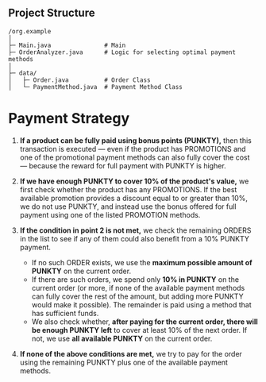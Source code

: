 ## Project Structure

```
/org.example
│
├─ Main.java               # Main
├─ OrderAnalyzer.java      # Logic for selecting optimal payment methods
│
├─ data/
│   ├─ Order.java          # Order Class
│   └─ PaymentMethod.java  # Payment Method Class
```

# Payment Strategy

1. **If a product can be fully paid using bonus points (PUNKTY),** then this transaction is executed — even if the product has PROMOTIONS and one of the promotional payment methods can also fully cover the cost — because the reward for full payment with PUNKTY is higher.

2. **If we have enough PUNKTY to cover 10% of the product's value,** we first check whether the product has any PROMOTIONS. If the best available promotion provides a discount equal to or greater than 10%, we do not use PUNKTY, and instead use the bonus offered for full payment using one of the listed PROMOTION methods.

3. **If the condition in point 2 is not met,** we check the remaining ORDERS in the list to see if any of them could also benefit from a 10% PUNKTY payment.
    - If no such ORDER exists, we use the **maximum possible amount of PUNKTY** on the current order.
    - If there are such orders, we spend only **10% in PUNKTY** on the current order (or more, if none of the available payment methods can fully cover the rest of the amount, but adding more PUNKTY would make it possible). The remainder is paid using a method that has sufficient funds.
    - We also check whether, **after paying for the current order, there will be enough PUNKTY left** to cover at least 10% of the next order. If not, we use **all available PUNKTY** on the current order.

4. **If none of the above conditions are met,** we try to pay for the order using the remaining PUNKTY plus one of the available payment methods.
